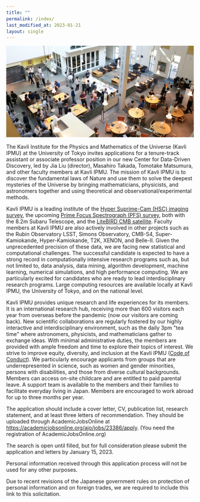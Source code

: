 ```yaml
---
title: ""
permalink: /index/
last_modified_at: 2023-01-21
layout: single
---
```



![Tea](/_images/tea_time.jpeg)

The Kavli Institute for the Physics and Mathematics of the Universe (Kavli IPMU) at the University of Tokyo invites applications for a tenure-track assistant or associate professor position in our new Center for Data-Driven Discovery, led by Jia Liu (director), Masahiro Takada, Tomotake Matsumura, and other faculty members at Kavli IPMU. The mission of Kavli IPMU is to discover the fundamental laws of Nature and use them to solve the deepest mysteries of the Universe by bringing mathematicians, physicists, and astronomers together and using theoretical and observational/experimental methods. 

Kavli IPMU is a leading institute of the [Hyper Suprime-Cam (HSC) imaging survey](https://hsc.mtk.nao.ac.jp/ssp/), the upcoming [Prime Focus Spectrograph (PFS) survey](https://pfs.ipmu.jp/), both with the 8.2m Subaru Telescope, and the [LiteBIRD CMB satellite](https://www.ipmu.jp/en/research-activities/research-program/LiteBIRD). Faculty members at Kavli IPMU are also actively involved in other projects such as the Rubin Observatory LSST, Simons Observatory, CMB-S4, Super-Kamiokande, Hyper-Kamiokande, T2K, XENON, and Belle-II. Given the unprecedented precision of these data, we are facing new statistical and computational challenges. The successful candidate is expected to have a strong record in computationally intensive research programs such as, but not limited to, data analysis, data mining, algorithm development, machine learning, numerical simulations, and high performance computing. We are particularly excited for candidates who are ready to lead interdisciplinary research programs. Large computing resources are available locally at Kavli IPMU, the University of Tokyo, and on the national level.

Kavli IPMU provides unique research and life experiences for its members. It is an international research hub, receiving more than 600 visitors each year from overseas before the pandemic (now our visitors are coming back). New scientific collaborations are regularly fostered by our highly interactive and interdisciplinary environment, such as the daily 3pm "tea time" where astronomers, physicists, and mathematicians gather to exchange ideas. With minimal administrative duties, the members are provided with ample freedom and time to explore their topics of interest. We strive to improve equity, diversity, and inclusion at the Kavli IPMU ([Code of Conduct](https://www.ipmu.jp/en/CodeofConduct)). We particularly encourage applicants from groups that are underrepresented in science, such as women and gender minorities, persons with disabilities, and those from diverse cultural backgrounds. Members can access on-site childcare and are entitled to paid parental leave. A support team is available to the members and their families to facilitate everyday living in Japan. Members are encouraged to work abroad for up to three months per year.

The application should include a cover letter, CV, publication list, research statement, and at least three letters of recommendation. They should be uploaded through AcademicJobsOnline at <https://academicjobsonline.org/ajo/jobs/23386/apply>. (You need the registration of AcademicJobsOnline.org)

The search is open until filled, but for full consideration please submit the application and letters by January 15, 2023.


Personal information received through this application process will not be used for any other purposes.

Due to recent revisions of the Japanese government rules on protection of personal information and on foreign trades, we are required to include this link to this solicitation.
